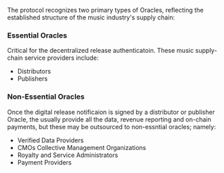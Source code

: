 The protocol recognizes two primary types of Oracles, reflecting the established structure of the music industry's supply chain: 

### Essential Oracles
Critical for the decentralized release authenticatoin. These music supply-chain service providers include:
- Distributors
- Publishers

### Non-Essential Oracles
Once the digital release notificaion is signed by a distributor or publisher Oracle, the usually provide all the data, revenue reporting and on-chain payments, but these may be outsourced to non-essntial oracles; namely:

- Verified Data Providers
- CMOs Collective Management Organizations
- Royalty and Service Administrators
- Payment Providers
